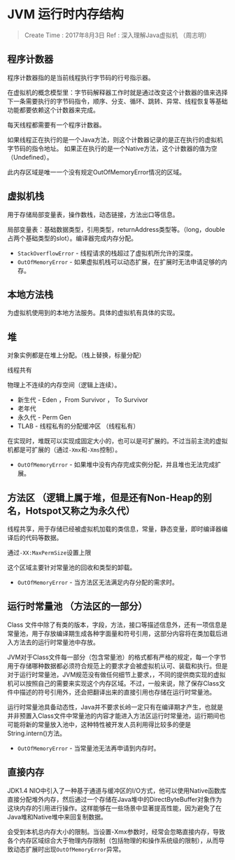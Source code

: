 
# JVM 运行时内存结构

> Create Time : 2017年8月3日  Ref : 深入理解Java虚拟机 （周志明）

## 程序计数器

程序计数器指的是当前线程执行字节码的行号指示器。

在虚拟机的概念模型里：字节码解释器工作时就是通过改变这个计数器的值来选择下一条需要执行的字节码指令，顺序、分支、循环、跳转、异常、线程恢复等基础功能都要依赖这个计数器来完成。

每天线程都需要有一个程序计数器。

如果线程正在执行的是一个Java方法，则这个计数器记录的是正在执行的虚拟机字节码的指令地址。
如果正在执行的是一个Native方法，这个计数器的值为空（Undefined）。

此内存区域是唯一一个没有规定OutOfMemoryError情况的区域。

## 虚拟机栈

用于存储局部变量表，操作数栈，动态链接，方法出口等信息。

局部变量表：基础数据类型，引用类型，returnAddress类型等。（long，double占两个基础类型的slot）。编译器完成内存分配。

* `StackOverflowError` - 线程请求的栈超过了虚拟机所允许的深度。
* `OutOfMemoryError` - 如果虚拟机栈可以动态扩展，在扩展时无法申请足够的内存。

## 本地方法栈

为虚拟机使用到的本地方法服务。具体的虚拟机有具体的实现。

## 堆

对象实例都是在堆上分配。（栈上替换，标量分配）

线程共有

物理上不连续的内存空间（逻辑上连续）。

* 新生代 - Eden ，From Survivor ， To Survivor
* 老年代
* 永久代 - Perm Gen
* TLAB - 线程私有的分配缓冲区 （线程私有）

在实现时，堆既可以实现成固定大小的，也可以是可扩展的。不过当前主流的虚拟机都是可扩展的（通过`-Xmx`和`-Xms`控制）。

* `OutOfMemoryError` - 如果堆中没有内存完成实例分配，并且堆也无法完成扩展。

## 方法区 （逻辑上属于堆，但是还有Non-Heap的别名，Hotspot又称之为永久代）

线程共享，用于存储已经被虚拟机加载的类信息，常量，静态变量，即时编译器编译后的代码等数据。

通过`-XX:MaxPermSize`设置上限

这个区域主要针对常量池的回收和类型的卸载。

* `OutOfMemoryError` - 当方法区无法满足内存分配的需求时。


## 运行时常量池 （方法区的一部分）

Class 文件中除了有类的版本，字段，方法，接口等描述信息外，还有一项信息是常量池，用于存放编译期生成各种字面量和符号引用，这部分内容将在类加载后进入方法去的运行时常量池中存放。

JVM对于Class文件每一部分（包含常量池）的格式都有严格的规定，每一个字节用于存储哪种数据都必须符合规范上的要求才会被虚拟机认可、装载和执行。但是对于运行时常量池，JVM规范没有做任何细节上要求，，不同的提供商实现的虚拟机可以按照自己的需要来实现这个内存区域。不过，一般来说，除了保存Class文件中描述的符号引用外，还会把翻译出来的直接引用也存储在运行时常量池。

运行时常量池具备动态性，Java并不要求长岭一定只有在编译期才产生，也就是并非预置入Class文件中常量池的内容才能进入方法区运行时常量池，运行期间也可能将新的常量放入池中，这种特性被开发人员利用得比较多的便是String.intern()方法。

* `OutOfMemoryError` - 当常量池无法再申请到内存时。

## 直接内存

JDK1.4 NIO中引入了一种基于通道与缓冲区的I/O方式，他可以使用Native函数库直接分配堆外内存，然后通过一个存储在Java堆中的DirectByteBuffer对象作为这块内存的引用进行操作。这样能够在一些场景中显著提高性能，因为避免了在Java堆和Native堆中来回复制数据。

会受到本机总内存大小的限制。当设置-Xmx参数时，经常会忽略直接内存，导致各个内存区域综合大于物理内存限制（包括物理的和操作系统级的限制），从而导致动态扩展时出现`OutOfMemoryError`异常。












